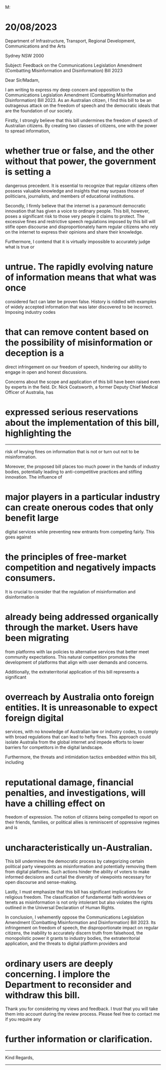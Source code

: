 M:

# 20/08/2023

 Department of Infrastructure, Transport, Regional Development, Communications and the Arts

Sydney NSW 2000

Subject: Feedback on the Communications Legislation Amendment (Combatting
Misinformation and Disinformation) Bill 2023

Dear Sir/Madam,

I am writing to express my deep concern and opposition to the Communications
Legislation Amendment (Combatting Misinformation and Disinformation) Bill 2023. As
an Australian citizen, I find this bill to be an outrageous attack on the freedom of speech
and the democratic ideals that are the foundation of our society.

Firstly, I strongly believe that this bill undermines the freedom of speech of Australian
citizens. By creating two classes of citizens, one with the power to spread information,
# whether true or false, and the other without that power, the government is setting a
dangerous precedent. It is essential to recognize that regular citizens often possess
valuable knowledge and insights that may surpass those of politicians, journalists, and
members of educational institutions.

Secondly, I firmly believe that the internet is a paramount democratic innovation that
has given a voice to ordinary people. This bill, however, poses a significant risk to those
very people it claims to protect. The excessive fines and restrictive speech regulations
imposed by this bill will stifle open discourse and disproportionately harm regular
citizens who rely on the internet to express their opinions and share their knowledge.

Furthermore, I contend that it is virtually impossible to accurately judge what is true or
# untrue. The rapidly evolving nature of information means that what was once
considered fact can later be proven false. History is riddled with examples of widely
accepted information that was later discovered to be incorrect. Imposing industry codes
# that can remove content based on the possibility of misinformation or deception is a
direct infringement on our freedom of speech, hindering our ability to engage in open
and honest discussions.

Concerns about the scope and application of this bill have been raised even by experts
in the field. Dr. Nick Coatsworth, a former Deputy Chief Medical Officer of Australia, has
# expressed serious reservations about the implementation of this bill, highlighting the


-----

risk of levying fines on information that is not or turn out not to be misinformation.

Moreover, the proposed bill places too much power in the hands of industry bodies,
potentially leading to anti-competitive practices and stifling innovation. The influence of
# major players in a particular industry can create onerous codes that only benefit large
digital services while preventing new entrants from competing fairly. This goes against
# the principles of free-market competition and negatively impacts consumers.

It is crucial to consider that the regulation of misinformation and disinformation is
# already being addressed organically through the market. Users have been migrating
from platforms with lax policies to alternative services that better meet community
expectations. This natural competition promotes the development of platforms that
align with user demands and concerns.

Additionally, the extraterritorial application of this bill represents a significant
# overreach by Australia onto foreign entities. It is unreasonable to expect foreign digital
services, with no knowledge of Australian law or industry codes, to comply with broad
regulations that can lead to hefty fines. This approach could isolate Australia from the
global internet and impede efforts to lower barriers for competitors in the digital
landscape.

Furthermore, the threats and intimidation tactics embedded within this bill, including
# reputational damage, financial penalties, and investigations, will have a chilling effect on
freedom of expression. The notion of citizens being compelled to report on their friends,
families, or political allies is reminiscent of oppressive regimes and is
# uncharacteristically un-Australian.

This bill undermines the democratic process by categorizing certain political party
viewpoints as misinformation and potentially removing them from digital platforms.
Such actions hinder the ability of voters to make informed decisions and curtail the
diversity of viewpoints necessary for open discourse and sense-making.

Lastly, I must emphasize that this bill has significant implications for religious freedom.
The classification of fundamental faith worldviews or tenets as misinformation is not
only intolerant but also violates the rights outlined in the Universal Declaration of
Human Rights.

In conclusion, I vehemently oppose the Communications Legislation Amendment
(Combatting Misinformation and Disinformation) Bill 2023. Its infringement on
freedom of speech, the disproportionate impact on regular citizens, the inability to
accurately discern truth from falsehood, the monopolistic power it grants to industry
bodies, the extraterritorial application, and the threats to digital platform providers and
# ordinary users are deeply concerning. I implore the Department to reconsider and withdraw this bill.

Thank you for considering my views and feedback. I trust that you will take them into
account during the review process. Please feel free to contact me if you require any
# further information or clarification.


-----

Kind Regards,


-----


